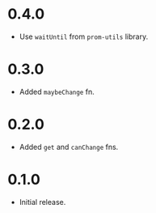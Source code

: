 # 0.4.0

-   Use `waitUntil` from `prom-utils` library.

# 0.3.0

-   Added `maybeChange` fn.

# 0.2.0

-   Added `get` and `canChange` fns.

# 0.1.0

-   Initial release.
